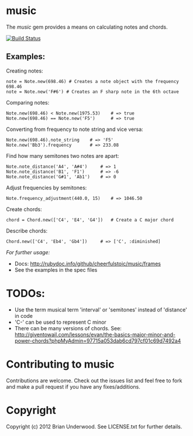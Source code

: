 music
=====

The *music* gem provides a means on calculating notes and chords.

[![Build Status](https://travis-ci.org/cheerfulstoic/music.png)](https://travis-ci.org/cheerfulstoic/music)

Examples:
---------

Creating notes:

    note = Note.new(698.46) # Creates a note object with the frequency 698.46
    note = Note.new('F#6') # Creates an F sharp note in the 6th octave

Comparing notes:

    Note.new(698.46) < Note.new(1975.53)    # => true
    Note.new(698.46) == Note.new('F5')      # => true

Converting from frequency to note string and vice versa:

    Note.new(698.46).note_string    # => 'F5'
    Note.new('Bb3').frequency       # => 233.08

Find how many semitones two notes are apart:

    Note.note_distance('A4', 'A#4')     # => 1
    Note.note_distance('B1', 'F1')      # => -6
    Note.note_distance('G#1', 'Ab1')    # => 0

Adjust frequencies by semitones:

    Note.frequency_adjustment(440.0, 15)    # => 1046.50

Create chords:

    chord = Chord.new(['C4', 'E4', 'G4'])   # Create a C major chord

Describe chords:

    Chord.new(['C4', 'Eb4', 'Gb4'])     # => ['C', :diminished]

*For further usage:*
 * Docs: http://rubydoc.info/github/cheerfulstoic/music/frames
 * See the examples in the spec files

TODOs:
======

 * Use the term musical term 'interval' or 'semitones' instead of 'distance' in code
 * 'C-' can be used to represent C minor
 * There can be many versions of chords.  See: http://giventowail.com/lessons/evan/the-basics-major-minor-and-power-chords?phpMyAdmin=97715a053dab6cd797cf01c69d7492a4

Contributing to music
=====================

Contributions are welcome.  Check out the issues list and feel free to fork and make a pull request if you have any fixes/additions.

Copyright
=========

Copyright (c) 2012 Brian Underwood. See LICENSE.txt for
further details.


